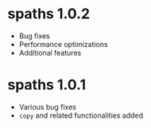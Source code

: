 # spaths 1.0.2
* Bug fixes
* Performance optimizations
* Additional features

# spaths 1.0.1
* Various bug fixes
* `copy` and related functionalities added
